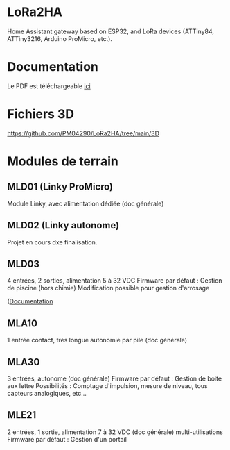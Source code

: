 # LoRa2HA
Home Assistant gateway based on ESP32, and LoRa devices (ATTiny84, ATTiny3216, Arduino ProMicro, etc.).

# Documentation

Le PDF est téléchargeable [ici](https://raw.githubusercontent.com/PM04290/LoRa2HA/main/doc/LoRa2HA-readme.pdf)

# Fichiers 3D

https://github.com/PM04290/LoRa2HA/tree/main/3D

# Modules de terrain

## MLD01 (Linky ProMicro)

Module Linky, avec alimentation dédiée (doc générale)

## MLD02 (Linky autonome)

Projet en cours dxe finalisation.

## MLD03

4 entrées, 2 sorties, alimentation 5 à 32 VDC
Firmware par défaut : Gestion de piscine (hors chimie)
Modification possible pour gestion d'arrosage

([Documentation](https://raw.githubusercontent.com/PM04290/LoRa2HA/main/doc/LoRa2HA-MLD03-readme.pdf)

## MLA10

1 entrée contact, très longue autonomie par pile  (doc générale)

## MLA30

3 entrées, autonome (doc générale)
Firmware par défaut : Gestion de boite aux lettre
Possibilités : Comptage d'impulsion, mesure de niveau, tous capteurs analogiques, etc...

## MLE21

2 entrées, 1 sortie, alimentation 7 à 32 VDC (doc générale)
multi-utilisations
Firmware par défaut : Gestion d'un portail
